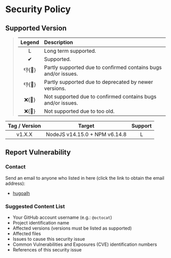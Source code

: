# Security Policy

## Supported Version

> | **Legend** | **Description** |
> |:-:|:--|
> | L | Long term supported. |
> | ✔ | Supported. |
> | 👎{🐛} | Partly supported due to confirmed contains bugs and/or issues. |
> | 👎{🧓} | Partly supported due to deprecated by newer versions. |
> | ❌{🐛} | Not supported due to confirmed contains bugs and/or issues. |
> | ❌{🧓} | Not supported due to too old. |

| **Tag / Version** | **Target** | **Support** |
|:-:|:-:|:-:|
| v1.X.X | NodeJS v14.15.0 + NPM v6.14.8 | L |

## Report Vulnerability

### Contact

Send an email to anyone who listed in here (click the link to obtain the email address):

- [hugoalh](https://github.com/hugoalh)

### Suggested Content List

- Your GitHub account username (e.g.: `@octocat`)
- Project identification name
- Affected versions (versions must be listed as supported)
- Affected files
- Issues to cause this security issue
- Common Vulnerabilities and Exposures (CVE) identification numbers
- References of this security issue
